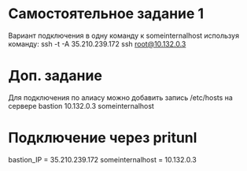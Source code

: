 # Самостоятельное задание 1
Вариант подключения в одну команду к someinternalhost используя команду:
ssh -t -A 35.210.239.172 ssh root@10.132.0.3
# Доп. задание 
Для подключения по алиасу можно добавить запись /etc/hosts на сервере bastion
10.132.0.3 someinternalhost

# Подключение через pritunl
bastion_IP = 35.210.239.172
someinternalhost = 10.132.0.3
